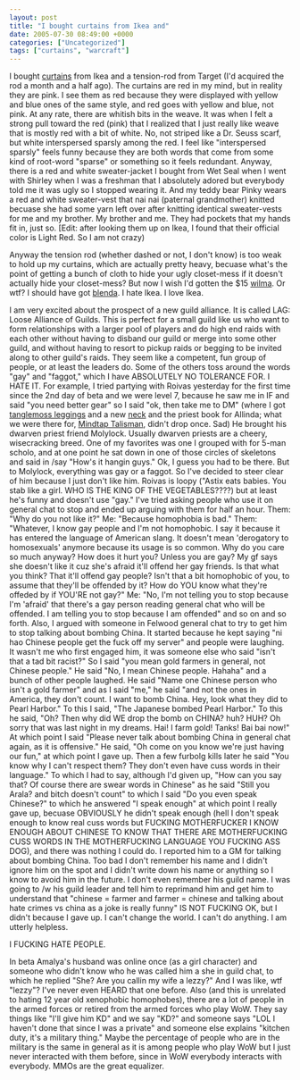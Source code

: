 ```yaml
---
layout: post
title: "I bought curtains from Ikea and"
date: 2005-07-30 08:49:00 +0000
categories: ["Uncategorized"]
tags: ["curtains", "warcraft"]
---
```


I bought [curtains](http://www.ikea.com/webapp/wcs/stores/servlet/ProductDisplay?catalogId=10101&storeId=12&langId=-1&productId=52963) from Ikea and a tension-rod from Target (I'd acquired the rod a month and a half ago). The curtains are red in my mind, but in reality they are pink. I see them as red because they were displayed with yellow and blue ones of the same style, and red goes with yellow and blue, not pink. At any rate, there are whitish bits in the weave. It was when I felt a strong pull toward the red (pink) that I realized that I just really like weave that is mostly red with a bit of white. No, not striped like a Dr. Seuss scarf, but white interspersed sparsly among the red. I feel like "interspersed sparsly" feels funny because they are both words that come from some kind of root-word "sparse" or something so it feels redundant. Anyway, there is a red and white sweater-jacket I bought from Wet Seal when I went with Shirley when I was a freshman that I absolutely adored but everybody told me it was ugly so I stopped wearing it. And my teddy bear Pinky wears a red and white sweater-vest that nai nai (paternal grandmother) knitted becuase she had some yarn left over after knitting identical sweater-vests for me and my brother. My brother and me. They had pockets that my hands fit in, just so. [Edit: after looking them up on Ikea, I found that their official color is Light Red. So I am not crazy)

Anyway the tension rod (whether dashed or not, I don't know) is too weak to hold up my curtains, which are actually pretty heavy, becuase what's the point of getting a bunch of cloth to hide your ugly closet-mess if it doesn't actually hide your closet-mess? But now I wish I'd gotten the $15 [wilma](http://www.ikea.com/webapp/wcs/stores/servlet/ProductDisplay?catalogId=10101&storeId=12&productId=10668&langId=-1&parentCats=10119*10339). Or wtf? I should have got [blenda](http://www.ikea.com/webapp/wcs/stores/servlet/ProductDisplay?catalogId=10101&storeId=12&langId=-1&productId=49062). I hate Ikea. I love Ikea. 

I am very excited about the prospect of a new guild alliance. It is called LAG: Loose Alliance of Guilds. This is perfect for a small guild like us who want to form relationships with a larger pool of players and do high end raids with each other without having to disband our guild or merge into some other guild, and without having to resort to pickup raids or begging to be invited along to other guild's raids. They seem like a competent, fun group of people, or at least the leaders do. Some of the others toss around the words "gay" and "faggot," which I have ABSOLUTELY NO TOLERANCE FOR. I HATE IT. For example, I tried partying with Roivas yesterday for the first time since the 2nd day of beta and we were level 7, because he saw me in IF and said "you need better gear" so I said "ok, then take me to DM" (where I got [tanglemoss leggings](http://wow.allakhazam.com/db/item.html?witem=18390) and a new [neck](http://wow.allakhazam.com/db/item.html?witem=18397) and the priest book for Allinda; what we were there for, [Mindtap Talisman](http://wow.allakhazam.com/db/item.html?witem=18371), didn't drop once. Sad) He brought his dwarven priest friend Molylock. Usually dwarven priests are a cheery, wisecracking breed. One of my favorites was one I grouped with for 5-man scholo, and at one point he sat down in one of those circles of skeletons and said in /say "How's it hangin guys." Ok, I guess you had to be there. But to Molylock, everything was gay or a faggot. So I've decided to steer clear of him because I just don't like him. Roivas is loopy ("Astix eats babies. You stab like a girl. WHO IS THE KING OF THE VEGETABLES????) but at least he's funny and doesn't use "gay." I've tried asking people who use it on general chat to stop and ended up arguing with them for half an hour. Them: "Why do you not like it?" Me: "Because homophobia is bad." Them: "Whatever, I know gay people and I'm not homophobic. I say it because it has entered the language of American slang. It doesn't mean 'derogatory to homosexuals' anymore because its usage is so common. Why do you care so much anyway? How does it hurt you? Unless you are gay? My gf says she doesn't like it cuz she's afraid it'll offend her gay friends. Is that what you think? That it'll offend gay people? Isn't that a bit homophobic of you, to assume that they'll be offended by it? How do YOU know what they're offeded by if YOU'RE not gay?" Me: "No, I'm not telling you to stop because I'm 'afraid' that there's a gay person reading general chat who will be offended. I am telling you to stop because I am offended" and so on and so forth. Also, I argued with someone in Felwood general chat to try to get him to stop talking about bombing China. It started because he kept saying "ni hao Chinese people get the fuck off my server" and people were laughing. It wasn't me who first engaged him, it was someone else who said "isn't that a tad bit racist?" So I said "you mean gold farmers in general, not Chinese people." He said "No, I mean Chinese people. Hahaha" and a bunch of other people laughed. He said "Name one Chinese person who isn't a gold farmer" and as I said "me," he said "and not the ones in America, they don't count. I want to bomb China. Hey, look what they did to Pearl Harbor." To this I said, "The Japanese bombed Pearl Harbor." To this he said, "Oh? Then why did WE drop the bomb on CHINA? huh? HUH? Oh sorry that was last night in my dreams. Hai! I farm gold! Tanks! Bai bai now!" At which point I said "Please never talk about bombing China in general chat again, as it is offensive." He said, "Oh come on you know we're just having our fun," at which point I gave up. Then a few furbolg kills later he said "You know why I can't respect them? They don't even have cuss words in their language." To which I had to say, although I'd given up, "How can you say that? Of course there are swear words in Chinese" as he said "Still you Arala? and bitch doesn't count" to which I said "Do you even speak Chinese?" to which he answered "I speak enough" at which point I really gave up, becuase OBVIOUSLY he didn't speak enough (hell I don't speak enough to know real cuss words but FUCKING MOTHERFUCKER I KNOW ENOUGH ABOUT CHINESE TO KNOW THAT THERE ARE MOTHERFUCKING CUSS WORDS IN THE MOTHERFUCKING LANGUAGE YOU FUCKING ASS DOG), and there was nothing I could do. I reported him to a GM for talking about bombing China. Too bad I don't remember his name and I didn't ignore him on the spot and I didn't write down his name or anything so I know to avoid him in the future. I don't even remember his guild name. I was going to /w his guild leader and tell him to reprimand him and get him to understand that "chinese = farmer and farmer = chinese and talking about hate crimes vs china as a joke is really funny" IS NOT FUCKING OK, but I didn't because I gave up. I can't change the world. I can't do anything. I am utterly helpless. 

I FUCKING HATE PEOPLE.

In beta Amalya's husband was online once (as a girl character) and someone who didn't know who he was called him a she in guild chat, to which he replied "She? Are you callin my wife a lezzy?" And I was like, wtf "lezzy"? I've never even HEARD that one before. Also (and this is unrelated to hating 12 year old xenophobic homophobes), there are a lot of people in the armed forces or retired from the armed forces who play WoW. They say things like "I'll give him KD" and we say "KD?" and someone says "LOL I haven't done that since I was a private" and someone else explains "kitchen duty, it's a military thing." Maybe the percentage of people who are in the military is the same in general as it is among people who play WoW but I just never interacted with them before, since in WoW everybody interacts with everybody. MMOs are the great equalizer.